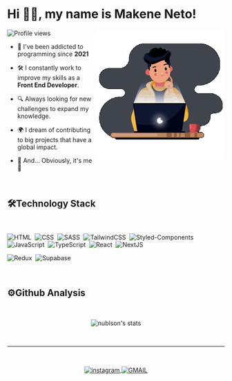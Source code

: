 <h1 align="left">Hi 👋🏾, my name is Makene Neto!</h1>
<img align="right" width="300em" height="300em" src="https://github.com/nublson/nublson/blob/dev/animation_500_kv8i962g.gif"/>
<p align="left"> <img src="https://komarev.com/ghpvc/?username=nublson&color=blueviolet" alt="Profile views" /> </p>

-   💓 I've been addicted to programming since **2021**

-   🛠️ I constantly work to improve my skills as a **Front End Developer**.

-   🔍 Always looking for new challenges to expand my knowledge.

-   🌍 I dream of contributing to big projects that have a global impact.

-   🦖 And... Obviously, it's me🙈

<br>

## 🛠️Technology Stack

<br>

![HTML](https://img.shields.io/badge/-HTML-05122A?style=flat&logo=HTML5)&nbsp;
![CSS](https://img.shields.io/badge/-CSS-05122A?style=flat&logo=CSS3&logoColor=1572B6)&nbsp;
![SASS](https://img.shields.io/badge/-SASS-05122A?style=flat&logo=SASS&logoColor=1572B6)&nbsp;
![TailwindCSS](https://img.shields.io/badge/-Tailwindcss-05122A?style=flat&logo=Tailwindcss&logoColor=1572B6)&nbsp;
![Styled-Components](https://img.shields.io/badge/-Styled%20Components-05122A?style=flat&logo=styled-components)&nbsp;
![JavaScript](https://img.shields.io/badge/-JavaScript-05122A?style=flat&logo=JavaScript&logoColor=1572B6)&nbsp;
![TypeScript](https://img.shields.io/badge/-TypeScript-05122A?style=flat&logo=typescript)&nbsp;
![React](https://img.shields.io/badge/-React-05122A?style=flat&logo=react)&nbsp;
![NextJS](https://img.shields.io/badge/-NextJS-05122A?style=flat&logo=next.js)&nbsp;

<!-- ![React Native](https://img.shields.io/badge/-React%20Native-05122A?style=flat&logo=react)&nbsp;
![Expo](https://img.shields.io/badge/-Expo-05122A?style=flat&logo=expo)&nbsp; -->

![Redux](https://img.shields.io/badge/-Redux-05122A?style=flat&logo=redux&logoColor=ba8fff)&nbsp;
![Supabase](https://img.shields.io/badge/-Supabase-05122A?style=flat&logo=Supabase)&nbsp;

<br>

## ⚙️Github Analysis

<br>

<p align="center">
<img width="530em" src="https://github-readme-stats.vercel.app/api?username=nublson&show_icons=true&theme=nightowl" alt="nublson's stats"/>
</p>

<br>

---

<br>

<p align="center">
  <a href="https://instagram.com/makenedev" target="_blank">
 <img align="center" src="https://img.shields.io/badge/-makenedev-05122A?style=flat&logo=instagram" alt="instagram"/>
</a>
<a href="mailto:cmp.1a.makeneto17@gmailcom" target="_blank">
 <img align="center" src="https://img.shields.io/badge/-GMAIL-05122A?style=flat&logo=gmail" alt="GMAIL"/>
</a>
</p>
